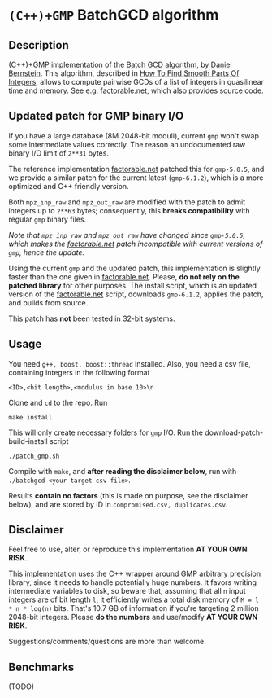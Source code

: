 
# `(C++)+GMP` BatchGCD algorithm

## Description 

(C++)+GMP implementation of the [Batch GCD algorithm](http://facthacks.cr.yp.to/batchgcd.html), by [Daniel Bernstein](https://cr.yp.to/djb.html). This algorithm, described in [How To Find Smooth Parts Of Integers](https://cr.yp.to/factorization/smoothparts-20040510.pdf), allows to compute pairwise GCDs of a list of integers in quasilinear time and memory. See e.g. [factorable.net](https://factorable.net), which also provides source code.

## Updated patch for GMP binary I/O

If you have a large database (8M 2048-bit moduli), current `gmp` won't swap some intermediate values correctly. The reason an undocumented raw binary I/O limit of `2**31` bytes. 

The reference implementation [factorable.net](https://factorable.net) patched this for `gmp-5.0.5`, and we provide a similar patch for the current latest (`gmp-6.1.2`), which is a more optimized and C++ friendly version. 

Both `mpz_inp_raw` and `mpz_out_raw` are modified with the patch to admit integers up to `2**63` bytes; consequently, this **breaks compatibility** with regular `gmp` binary files.

_Note that `mpz_inp_raw` and `mpz_out_raw` have changed since `gmp-5.0.5`, which makes the [factorable.net](https://factorable.net) patch incompatible with current versions of `gmp`, hence the update._


Using the current `gmp` and the updated patch, this implementation is slightly faster than the one given in [factorable.net](https://factorable.net). Please, **do not rely on the patched library** for other purposes. The install script, which is an updated version of the [factorable.net](https://factorable.net) script, downloads `gmp-6.1.2`, applies the patch, and builds from source.

This patch has **not** been tested in 32-bit systems. 

## Usage

You need `g++, boost, boost::thread` installed. Also, you need a csv file, containing integers in the following format
```
<ID>,<bit length>,<modulus in base 10>\n
```

Clone and `cd` to the repo. Run
```
make install
```
This will only create necessary folders for `gmp` I/O. Run the download-patch-build-install script
```
./patch_gmp.sh
```

Compile with `make`, and **after reading the disclaimer below**, run with `./batchgcd <your target csv file>`.

Results **contain no factors** (this is made on purpose, see the disclaimer below), and are stored by ID in `compromised.csv, duplicates.csv`.  

## Disclaimer
Feel free to use, alter, or reproduce this implementation **AT YOUR OWN RISK**.

This implementation uses the C++ wrapper around GMP arbitrary precision
library, since it needs to handle potentially huge numbers. It favors
writing intermediate variables to disk, so beware that, assuming that all
`n` input integers are of bit length `l`, it efficiently writes a total disk
memory of
```M = l * n * log(n)```
bits. That's 10.7 GB of information if you're targeting 2 million 2048-bit
integers. Please **do the numbers** and use/modify
**AT YOUR OWN RISK**.

Suggestions/comments/questions are more than welcome.

## Benchmarks
(TODO)

